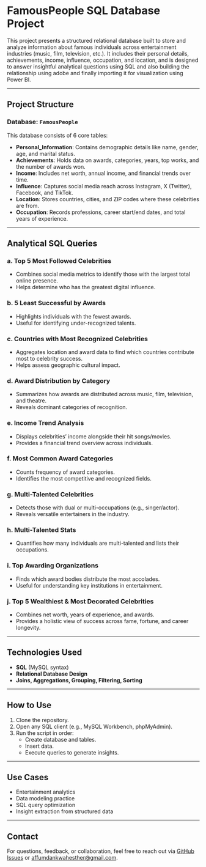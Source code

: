 # FamousPeople SQL Database Project

This project presents a structured relational database built to store and analyze information about famous individuals across entertainment industries (music, film, television, etc.). It includes their personal details, achievements, income, influence, occupation, and location, and is designed to answer insightful analytical questions using SQL and also building the relationship using adobe and finally importing it for visualization using Power BI.

---

## Project Structure

### Database: `FamousPeople`

This database consists of 6 core tables:

- **Personal_Information**: Contains demographic details like name, gender, age, and marital status.
- **Achievements**: Holds data on awards, categories, years, top works, and the number of awards won.
- **Income**: Includes net worth, annual income, and financial trends over time.
- **Influence**: Captures social media reach across Instagram, X (Twitter), Facebook, and TikTok.
- **Location**: Stores countries, cities, and ZIP codes where these celebrities are from.
- **Occupation**: Records professions, career start/end dates, and total years of experience.

---

##  Analytical SQL Queries

### a. **Top 5 Most Followed Celebrities**
- Combines social media metrics to identify those with the largest total online presence.
- Helps determine who has the greatest digital influence.

### b. **5 Least Successful by Awards**
- Highlights individuals with the fewest awards.
- Useful for identifying under-recognized talents.

### c. **Countries with Most Recognized Celebrities**
- Aggregates location and award data to find which countries contribute most to celebrity success.
- Helps assess geographic cultural impact.

### d. **Award Distribution by Category**
- Summarizes how awards are distributed across music, film, television, and theatre.
- Reveals dominant categories of recognition.

### e. **Income Trend Analysis**
- Displays celebrities’ income alongside their hit songs/movies.
- Provides a financial trend overview across individuals.

### f. **Most Common Award Categories**
- Counts frequency of award categories.
- Identifies the most competitive and recognized fields.

### g. **Multi-Talented Celebrities**
- Detects those with dual or multi-occupations (e.g., singer/actor).
- Reveals versatile entertainers in the industry.

### h. **Multi-Talented Stats**
- Quantifies how many individuals are multi-talented and lists their occupations.

### i. **Top Awarding Organizations**
- Finds which award bodies distribute the most accolades.
- Useful for understanding key institutions in entertainment.

### j. **Top 5 Wealthiest & Most Decorated Celebrities**
- Combines net worth, years of experience, and awards.
- Provides a holistic view of success across fame, fortune, and career longevity.

---

##  Technologies Used

- **SQL** (MySQL syntax)
- **Relational Database Design**
- **Joins, Aggregations, Grouping, Filtering, Sorting**

---

## How to Use

1. Clone the repository.
2. Open any SQL client (e.g., MySQL Workbench, phpMyAdmin).
3. Run the script in order:
   - Create database and tables.
   - Insert data.
   - Execute queries to generate insights.

---

## Use Cases

- Entertainment analytics
- Data modeling practice
- SQL query optimization
- Insight extraction from structured data

---

## Contact

For questions, feedback, or collaboration, feel free to reach out via [GitHub Issues](https://github.com/EstherAffum/FamousPeople/issues) or affumdankwahesther@gmail.com.



